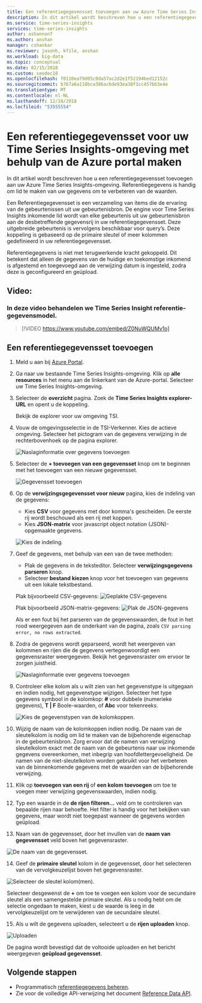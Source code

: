 ```yaml
---
title: Een referentiegegevensset toevoegen aan uw Azure Time Series Insights-omgeving | Microsoft Docs
description: In dit artikel wordt beschreven hoe u een referentiegegevensset aan het verbeteren van de gegevens in uw Azure Time Series Insights-omgeving.
ms.service: time-series-insights
services: time-series-insights
author: ashannon7
ms.author: anshan
manager: cshankar
ms.reviewer: jasonh, kfile, anshan
ms.workload: big-data
ms.topic: conceptual
ms.date: 02/15/2018
ms.custom: seodec18
ms.openlocfilehash: f0110ea79d05c0da57ac2d2e1f52194bed12152c
ms.sourcegitcommit: b767a6a118bca386ac6de93ea38f1cc457bb3e4e
ms.translationtype: MT
ms.contentlocale: nl-NL
ms.lasthandoff: 12/18/2018
ms.locfileid: "53555554"
---
```

# <a name="create-a-reference-data-set-for-your-time-series-insights-environment-using-the-azure-portal"></a>Een referentiegegevensset voor uw Time Series Insights-omgeving met behulp van de Azure portal maken

In dit artikel wordt beschreven hoe u een referentiegegevensset toevoegen aan uw Azure Time Series Insights-omgeving. Referentiegegevens is handig om lid te maken van uw gegevens om te verbeteren van de waarden.

Een Referentiegegevensset is een verzameling van items die de ervaring van de gebeurtenissen uit uw gebeurtenisbron. De engine voor Time Series Insights inkomende lid wordt van elke gebeurtenis uit uw gebeurtenisbron aan de desbetreffende gegevensrij in uw referentiegegevensset. Deze uitgebreide gebeurtenis is vervolgens beschikbaar voor query’s. Deze koppeling is gebaseerd op de primaire sleutel of meer kolommen gedefinieerd in uw referentiegegevensset.

Referentiegegevens is niet met terugwerkende kracht gekoppeld. Dit betekent dat alleen de gegevens van de huidige en toekomstige inkomend is afgestemd en toegevoegd aan de verwijzing datum is ingesteld, zodra deze is geconfigureerd en geüpload.

## <a name="video"></a>Video: 

### <a name="in-this-video-we-cover-time-series-insights-reference-data-modelbr"></a>In deze video behandelen we Time Series Insight referentie-gegevensmodel.</br>

> [!VIDEO https://www.youtube.com/embed/Z0NuWQUMv1o]

## <a name="add-a-reference-data-set"></a>Een referentiegegevensset toevoegen

1. Meld u aan bij [Azure Portal](https://portal.azure.com).

2. Ga naar uw bestaande Time Series Insights-omgeving. Klik op **alle resources** in het menu aan de linkerkant van de Azure-portal. Selecteer uw Time Series Insights-omgeving.

3. Selecteer de **overzicht** pagina. Zoek de **Time Series Insights explorer-URL** en opent u de koppeling.  

   Bekijk de explorer voor uw omgeving TSI.

4. Vouw de omgevingsselectie in de TSI-Verkenner. Kies de actieve omgeving. Selecteer het pictogram van de gegevens verwijzing in de rechterbovenhoek op de pagina explorer.

   ![Naslaginformatie over gegevens toevoegen](media/add-reference-data-set/add_reference_data.png)

5. Selecteer de **+ toevoegen van een gegevensset** knop om te beginnen met het toevoegen van een nieuwe gegevensset.

   ![Gegevensset toevoegen](media/add-reference-data-set/add_data_set.png)

6. Op de **verwijzingsgegevensset voor nieuw** pagina, kies de indeling van de gegevens: 
   - Kies **CSV** voor gegevens met door komma's gescheiden. De eerste rij wordt beschouwd als een rij met koppen. 
   - Kies **JSON-matrix** voor javascript object notation (JSON)-opgemaakte gegevens.

   ![Kies de indeling.](media/add-reference-data-set/add_data.png)

7. Geef de gegevens, met behulp van een van de twee methoden:
   - Plak de gegevens in de teksteditor. Selecteer **verwijzingsgegevens parseren** knop.
   - Selecteer **bestand kiezen** knop voor het toevoegen van gegevens uit een lokale tekstbestand. 

   Plak bijvoorbeeld CSV-gegevens: ![Geplakte CSV-gegevens](media/add-reference-data-set/csv_data_pasted.png)

   Plak bijvoorbeeld JSON-matrix-gegevens: ![Plak de JSON-gegevens](media/add-reference-data-set/json_data_pasted.png)

   Als er een fout bij het parseren van de gegevenswaarden, de fout in het rood weergegeven aan de onderkant van de pagina, zoals `CSV parsing error, no rows extracted`.

8. Zodra de gegevens wordt geparseerd, wordt het weergeven van kolommen en rijen die de gegevens vertegenwoordigt een gegevensraster weergegeven.  Bekijk het gegevensraster om ervoor te zorgen juistheid.

   ![Naslaginformatie over gegevens toevoegen](media/add-reference-data-set/parse_data.png)

9. Controleer elke kolom als u wilt zien van het gegevenstype is uitgegaan en indien nodig, het gegevenstype wijzigen.  Selecteer het type gegevens symbool in de kolomkop: **#** voor dubbele (numerieke gegevens), **T | F** Boole-waarden, of **Abc** voor tekenreeks.

   ![Kies de gegevenstypen van de kolomkoppen.](media/add-reference-data-set/choose_datatypes.png)

10. Wijzig de naam van de kolomkoppen indien nodig. De naam van de sleutelkolom is nodig om lid te maken van de bijbehorende eigenschap in de gebeurtenisbron. Zorg ervoor dat de namen van verwijzing sleutelkolom exact met de naam van de gebeurtenis naar uw inkomende gegevens overeenkomen, met inbegrip van hoofdlettergevoeligheid. De namen van de niet-sleutelkolom worden gebruikt voor het verbeteren van de binnenkomende gegevens met de waarden van de bijbehorende verwijzing.

11. Klik op **toevoegen van een rij** of **een kolom toevoegen** om toe te voegen meer verwijzing gegevenswaarden, indien nodig.

12. Typ een waarde in de **de rijen filteren...**  veld om te controleren van bepaalde rijen naar behoefte. Het filter is handig voor het bekijken van gegevens, maar wordt niet toegepast wanneer de gegevens worden geüpload.
 
13. Naam van de gegevensset, door het invullen van de **naam van gegevensset** veld boven het gegevensraster.

   ![De naam van de gegevensset.](media/add-reference-data-set/name_reference_dataset.png)

14. Geef de **primaire sleutel** kolom in de gegevensset, door het selecteren van de vervolgkeuzelijst boven het gegevensraster.

   ![Selecteer de sleutel kolom(men).](media/add-reference-data-set/set_primary_key.png)

   Selecteer desgewenst de **+** om toe te voegen een kolom voor de secundaire sleutel als een samengestelde primaire sleutel. Als u nodig hebt om de selectie ongedaan te maken, kiest u de waarde is leeg in de vervolgkeuzelijst om te verwijderen van de secundaire sleutel.

15.  Als u wilt de gegevens uploaden, selecteert u de **rijen uploaden** knop.

   ![Uploaden](media/add-reference-data-set/upload_rows.png)

   De pagina wordt bevestigd dat de voltooide uploaden en het bericht weergegeven **geüpload gegevensset**.

## <a name="next-steps"></a>Volgende stappen
* Programmatisch [referentiegegevens beheren](time-series-insights-manage-reference-data-csharp.md).
* Zie voor de volledige API-verwijzing het document [Reference Data API](/rest/api/time-series-insights/time-series-insights-reference-reference-data-api).
